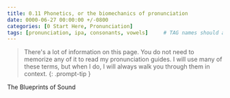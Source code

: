 ```yaml
---
title: 0.11 Phonetics, or the biomechanics of pronunciation
date: 0000-06-27 00:00:00 +/-0800
categories: [0 Start Here, Pronunciation]
tags: [pronunciation, ipa, consonants, vowels]     # TAG names should always be lowercase
---
```


> There's a lot of information on this page. You do not need to memorize any of it to read my pronunciation guides. I will use many of these terms, but when I do, I will always walk you through them in context.
{: .prompt-tip }

The Blueprints of Sound

